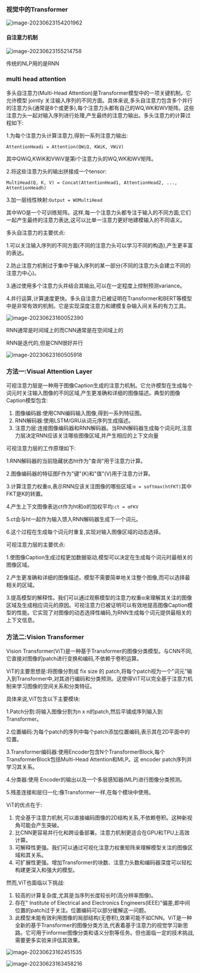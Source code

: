 ### 视觉中的Transformer

![image-20230623154201962](C:\Users\wangzhanghang\AppData\Roaming\Typora\typora-user-images\image-20230623154201962.png)

#### 自注意力机制 

 ![image-20230623155214758](C:\Users\wangzhanghang\AppData\Roaming\Typora\typora-user-images\image-20230623155214758.png)

传统的NLP用的是RNN

### multi head attention

多头自注意力(Multi-Head Attention)是Transformer模型中的一项关键机制。它允许模型 jointly 关注输入序列的不同方面。具体来说,多头自注意力包含多个并行的注意力头(通常是8个或更多),每个注意力头都有自己的WQ,WK和WV矩阵。这些注意力头一起对输入序列进行处理,产生最终的注意力输出。多头注意力的计算过程如下:

1.为每个注意力头计算注意力,得到一系列注意力输出:

`AttentionHeadi = Attention(QWiQ, KWiK, VWiV)`

其中QWiQ,KWiK和VWiV是第i个注意力头的WQ,WK和WV矩阵。

2.将这些注意力头的输出拼接成一个tensor:

`MultiHead(Q, K, V) = Concat(AttentionHead1, AttentionHead2, ..., AttentionHeadh)`

3.加一层线性映射:`Output = WOMultiHead`

其中WO是一个可训练矩阵。这样,每一个注意力头都专注于输入的不同方面,它们一起产生最终的注意力表达,这可以比单一注意力更好地建模输入的不同语义。

多头自注意力的主要优点:

1.可以关注输入序列的不同方面(不同的注意力头可以学习不同的构造),产生更丰富的表达。

2.防止注意力机制过于集中于输入序列的某一部分(不同的注意力头会建立不同的注意力中心)。

3.通过使用多个注意力头并结合其输出,可以在一定程度上控制预测variance。

4.并行运算,计算速度更快。多头自注意力已被证明在Transformer和BERT等模型中是非常有效的机制。它是实现深度注意力和建模复杂输入间关系的有力工具。

![image-20230623160052390](C:\Users\wangzhanghang\AppData\Roaming\Typora\typora-user-images\image-20230623160052390.png)

RNN通常是时间域上的而CNN通常是在空间域上的

RNN是迭代的,但是CNN很好并行

![image-20230623160505918](C:\Users\wangzhanghang\AppData\Roaming\Typora\typora-user-images\image-20230623160505918.png)

###  方法一:Visual Attention Layer

可视注意力层是一种用于图像Caption生成的注意力机制。它允许模型在生成每个词元时关注输入图像的不同区域,产生更准确和详细的图像描述。典型的图像Caption模型包含:

1. 图像编码器:使用CNN编码输入图像,得到一系列特征图。
2. RNN解码器:使用LSTM/GRU从词元序列生成描述。
3. 注意力层:连接图像编码器和RNN解码器。当RNN解码器生成每个词元时,注意力层决定RNN应该关注哪些图像区域,并产生相应的上下文向量

可视注意力层的工作原理如下: 

1.RNN解码器的当前隐藏状态ht作为"查询"用于注意力计算。

2.图像编码器的特征图F作为"键"(K)和"值"(V)用于注意力计算。

3.计算注意力权重α,表示RNN应该关注图像的哪些区域:`α = softmax(htFKT)`其中FKT是K的转置。

4.产生上下文图像表达ct作为ht和α的加权平均:`ct = αFKV` 

5.ct会与ht一起作为输入馈入RNN解码器生成下一个词元。

6.这个过程在生成每个词元时重复,实现对输入图像区域的动态选择。

可视注意力层的主要优点:

1.使图像Caption生成过程更加数据驱动,模型可以决定在生成每个词元时最相关的图像区域。

2.产生更准确和详细的图像描述。模型不需要简单地关注整个图像,而可以选择最相关的区域。

3.提高模型的解释性。我们可以通过观察模型的注意力权重α来理解其关注的图像区域及生成相应词元的原因。可视注意力已被证明可以有效地提高图像Caption模型的性能。它实现了对图像的动态选择性编码,为RNN生成每个词元提供最相关的上下文信息。

### 方法二:Vision Transformer

Vision Transformer(ViT)是一种基于Transformer的图像分类模型。与CNN不同,它直接对图像的patch进行变换和编码,不依赖于卷积运算。

ViT的主要思想是:将图像分割成 fix size 的 patch,将每个patch视为一个"词元"输入到Transformer中,对其进行编码和分类预测。这使得ViT可以完全基于注意力机制来学习图像的空间关系和分类特征。

具体来说,ViT包含以下主要模块:

1.Patch分割:将输入图像分割为n x n的patch,然后平铺成序列输入到Transformer。

2.位置编码:为每个patch的序列中每个patch添加位置编码,表示其在2D平面中的位置。

3.Transformer编码器:使用Encoder包含N个TransformerBlock,每个TransformerBlock包括Multi-Head Attention和MLP。这 encoder patch序列并学习其关系。

4.分类器:使用 Encoder的输出以及一个多层感知器(MLP)进行图像分类预测。

5.残差连接和层归一化:像Transformer一样,在每个模块中使用。

ViT的优点在于:

1. 完全基于注意力机制,可以直接编码图像的2D结构关系,不依赖卷积。这种新视角可能会产生突破。
2. 比CNN更容易并行化和跨设备部署。注意力机制更适合在GPU和TPU上高效计算。
3. 可解释性更强。我们可以通过可视化注意力权重矩阵来理解模型关注的图像区域和其关系。
4.  可扩展性更强。增加Transformer的块数、注意力头数和编码器深度可以轻松构建更深入和强大的模型。

然而,ViT也面临以下挑战:

1. 较高的计算复杂度,尤其是当序列长度较长时(高分辨率图像)。
2. 存在" Institute of Electrical and Electronics Engineers(IEEE)"偏差,即中间位置的patch过于关注。位置编码可以部分缓解这一问题。
3. 此模型未能有效利用图像的局部结构(无卷积),效果可能不如CNN。ViT是一种全新的基于Transformer的图像分类方法,代表着基于注意力的视觉学习新思路。它可用于informer图像分类和语义分割等任务。但也面临一定的技术挑战,需要更多实验来评估其效果。

![image-20230623162451535](C:\Users\wangzhanghang\AppData\Roaming\Typora\typora-user-images\image-20230623162451535.png)

 

![image-20230623163458216](C:\Users\wangzhanghang\AppData\Roaming\Typora\typora-user-images\image-20230623163458216.png)